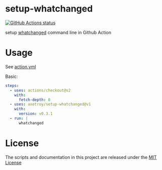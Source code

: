 # setup-whatchanged

[![GitHub Actions status](https://github.com/axetroy/setup-whatchanged/workflows/ci/badge.svg?branch=master)](https://github.com/axetroy/setup-whatchanged/actions)

setup [whatchanged](https://github.com/axetroy/whatchanged) command line in
Github Action

# Usage

See [action.yml](action.yml)

Basic:

```yaml
steps:
  - uses: actions/checkout@v2
    with:
      fetch-depth: 0
  - uses: axetroy/setup-whatchanged@v1
    with:
      version: v0.3.1
  - run: |
      whatchanged
```

# License

The scripts and documentation in this project are released under the
[MIT License](LICENSE)
